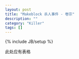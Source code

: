 ```yaml
---
layout: post
title: "Makeblock 杀人事件 - 卷宗"
description: ""
category: "Killer"
tags: []
---
```

{% include JB/setup %}

此处应有表格


